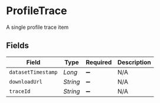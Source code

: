 # ProfileTrace

A single profile trace item


## Fields

| Field              | Type               | Required           | Description        |
| ------------------ | ------------------ | ------------------ | ------------------ |
| `datasetTimestamp` | *Long*             | :heavy_minus_sign: | N/A                |
| `downloadUrl`      | *String*           | :heavy_minus_sign: | N/A                |
| `traceId`          | *String*           | :heavy_minus_sign: | N/A                |